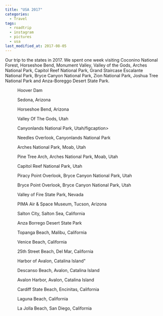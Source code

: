 ```yaml
---
title: "USA 2017"
categories:
  - Travel
tags:
  - roadtrip
  - instagram
  - pictures
  - usa
last_modified_at: 2017-08-05
---
```


Our trip to the states in 2017. We spent one week visiting Coconino National Forest, Horseshoe Bend, Monument Valley, Valley of the Gods, Arches National Park, Capitol Reef National Park, Grand Staircase Escalante National Park, Bryce Canyon National Park, Zion National Park, Joshua Tree National Park and Anza-Boreggo Desert State Park.

<figure class="align-center"><a href="https://www.instagram.com/p/BWe92pplddq/?taken-by=chho123"><img src="{{ '/assets/images/usa2017/IMG_E2257.jpg' | absolute_url }}" alt=""></a><figcaption>Hoover Dam</figcaption></figure>

<figure class="align-center"><a href="https://www.instagram.com/p/BWfbxSZFS3p/?taken-by=chho123"><img src="{{ '/assets/images/usa2017/IMG_E2267.jpg' | absolute_url }}" alt=""></a><figcaption>Sedona, Arizona</figcaption></figure>

<figure class="align-center"><a href="https://www.instagram.com/p/BWgqoojFqMq/?taken-by=chho123"><img src="{{ '/assets/images/usa2017/IMG_E2281.jpg' | absolute_url }}" alt=""></a><figcaption>Horseshoe Bend, Arizona</figcaption></figure>

<figure class="align-center"><a href="https://www.instagram.com/p/BWiCS9TFhHM/?taken-by=chho123"><img src="{{ '/assets/images/usa2017/IMG_E2313.jpg' | absolute_url }}" alt=""></a><figcaption>Valley Of The Gods, Utah</figcaption></figure>

<figure class="align-center"><a href="https://www.instagram.com/p/BWkGwAuFzxw/?taken-by=chho123"><img src="{{ '/assets/images/usa2017/IMG_E2350.jpg' | absolute_url }}" alt=""></a><figcaption>Canyonlands National Park, Utah/figcaption></figure>

<figure class="align-center"><a href="https://www.instagram.com/p/BWkkVewFP8C/?taken-by=chho123"><img src="{{ '/assets/images/usa2017/IMG_E2364.jpg' | absolute_url }}" alt=""></a><figcaption>Needles Overlook, Canyonlands National Park</figcaption></figure>

<figure class="align-center"><a href="https://www.instagram.com/p/BWm326blAcZ/?taken-by=chho123"><img src="{{ '/assets/images/usa2017/IMG_E2380.jpg' | absolute_url }}" alt=""></a><figcaption>Arches National Park, Moab, Utah</figcaption></figure>

<figure class="align-center"><a href="https://www.instagram.com/p/BWn-23NlkBd/?taken-by=chho123"><img src="{{ '/assets/images/usa2017/IMG_E2393.jpg' | absolute_url }}" alt=""></a><figcaption>Pine Tree Arch, Arches National Park, Moab, Utah</figcaption></figure>

<figure class="align-center"><a href="https://www.instagram.com/p/BWprDh8ldJD/?taken-by=chho123"><img src="{{ '/assets/images/usa2017/IMG_E2447.jpg' | absolute_url }}" alt=""></a><figcaption>Capitol Reef National Park, Utah</figcaption></figure>


<figure class="align-center"><a href="https://www.instagram.com/p/BWuu_dtFpa_/?taken-by=chho123"><img src="{{ '/assets/images/usa2017/IMG_E2484.jpg' | absolute_url }}" alt=""></a><figcaption>Piracy Point Overlook, Bryce Canyon National Park, Utah</figcaption></figure>

<figure class="align-center"><a href="https://www.instagram.com/p/BWu7jaslfzQ/?taken-by=chho123"><img src="{{ '/assets/images/usa2017/IMG_E2516.jpg' | absolute_url }}" alt=""></a><figcaption>Bryce Point Overlook, Bryce Canyon National Park, Utah</figcaption></figure>

<figure class="align-center"><a href="https://www.instagram.com/p/BWxVz7kFz3s/?taken-by=chho123"><img src="{{ '/assets/images/usa2017/IMG_E2534.jpg' | absolute_url }}" alt=""></a><figcaption>Valley of Fire State Park, Nevada</figcaption></figure>

<figure class="align-center"><a href="https://www.instagram.com/p/BW2cAGTlasH/?taken-by=chho123"><img src="{{ '/assets/images/usa2017/IMG_E2552.jpg' | absolute_url }}" alt=""></a><figcaption>PIMA Air & Space Museum, Tucson, Arizona</figcaption></figure>

<figure class="align-center"><a href="https://www.instagram.com/p/BW5L9S6FTQZ/?taken-by=chho123"><img src="{{ '/assets/images/usa2017/IMG_E2574.jpg' | absolute_url }}" alt=""></a><figcaption>Salton City, Salton Sea, California</figcaption></figure>

<figure class="align-center"><a href="https://www.instagram.com/p/BW7oCEQlDGK/?taken-by=chho123"><img src="{{ '/assets/images/usa2017/IMG_E2579.jpg' | absolute_url }}" alt=""></a><figcaption>Anza Borrego Desert State Park</figcaption></figure>

<figure class="align-center"><a href="https://www.instagram.com/p/BXBDlx8l7ou/?taken-by=chho123"><img src="{{ '/assets/images/usa2017/IMG_E2591.jpg' | absolute_url }}" alt=""></a><figcaption>Topanga Beach, Malibu, California</figcaption></figure>

<figure class="align-center"><a href="https://www.instagram.com/p/BXBbI9ulciJ/?taken-by=chho123"><img src="{{ '/assets/images/usa2017/IMG_E2592.jpg' | absolute_url }}" alt=""></a><figcaption>Venice Beach, California</figcaption></figure>

<figure class="align-center"><a href="https://www.instagram.com/p/BXDUhbQl1bx/?taken-by=chho123"><img src="{{ '/assets/images/usa2017/IMG_E2597.jpg' | absolute_url }}" alt=""></a><figcaption>25th Street Beach, Del Mar, California</figcaption></figure>

<figure class="align-center"><a href="https://www.instagram.com/p/BXGXzEgFaUp/?taken-by=chho123"><img src="{{ '/assets/images/usa2017/IMG_E2619.jpg' | absolute_url }}" alt=""></a><figcaption>Harbor of Avalon, Catalina Island"</figcaption></figure>

<figure class="align-center"><a href="https://www.instagram.com/p/BXIytGGFIRb/?taken-by=chho123"><img src="{{ '/assets/images/usa2017/IMG_E2623.jpg' | absolute_url }}" alt=""></a><figcaption>Descanso Beach, Avalon, Catalina Island</figcaption></figure>

<figure class="align-center"><a href="https://www.instagram.com/p/BXJl1RGlPrB/?taken-by=chho123"><img src="{{ '/assets/images/usa2017/IMG_E2626.jpg' | absolute_url }}" alt=""></a><figcaption>Avalon Harbor, Avalon, Catalina Island</figcaption></figure>

<figure class="align-center"><a href="https://www.instagram.com/p/BXNfC_vFG2T/?taken-by=chho123"><img src="{{ '/assets/images/usa2017/IMG_E2647.jpg' | absolute_url }}" alt=""></a><figcaption>Cardiff State Beach, Encinitas, California</figcaption></figure>

<figure class="align-center"><a href="https://www.instagram.com/p/BXP1Mt1Fys_/?taken-by=chho123"><img src="{{ '/assets/images/usa2017/IMG_E2671.jpg' | absolute_url }}" alt=""></a><figcaption>Laguna Beach, California</figcaption></figure>

<figure class="align-center"><a href="https://www.instagram.com/p/BXYoWdWgAps/?taken-by=chho123"><img src="{{ '/assets/images/usa2017/IMG_E2685.jpg' | absolute_url }}" alt=""></a><figcaption>La Jolla Beach, San Diego, California</figcaption></figure>
